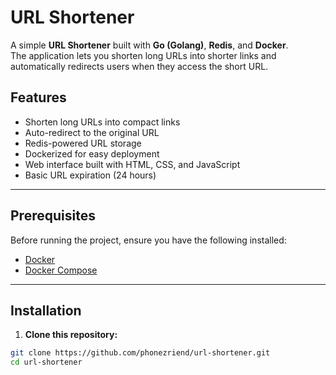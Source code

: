 # URL Shortener

A simple **URL Shortener** built with **Go (Golang)**, **Redis**, and **Docker**.  
The application lets you shorten long URLs into shorter links and automatically redirects users when they access the short URL.

## Features
- Shorten long URLs into compact links
- Auto-redirect to the original URL
- Redis-powered URL storage
- Dockerized for easy deployment
- Web interface built with HTML, CSS, and JavaScript
- Basic URL expiration (24 hours)

---

## Prerequisites
Before running the project, ensure you have the following installed:
- [Docker](https://www.docker.com/)
- [Docker Compose](https://docs.docker.com/compose/install/)

---

## Installation

1. **Clone this repository:**

```bash
git clone https://github.com/phonezriend/url-shortener.git
cd url-shortener